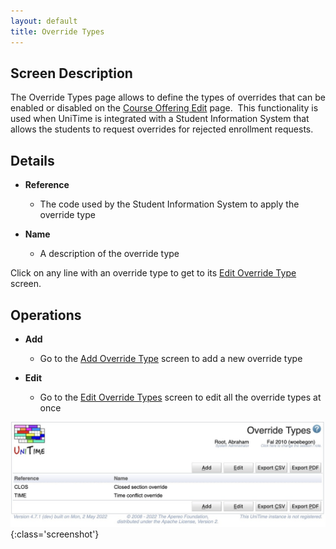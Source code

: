 ```yaml
---
layout: default
title: Override Types
---
```



## Screen Description

The Override Types page allows to define the types of overrides that can be enabled or disabled on the [Course Offering Edit](edit-course-offering) page.  This functionality is used when UniTime is integrated with a Student Information System that allows the students to request overrides for rejected enrollment requests.

## Details

* **Reference**
	* The code used by the Student Information System to apply the override type

* **Name**
	* A description of the override type

Click on any line with an override type to get to its [Edit Override Type](edit-override-type) screen.

## Operations

* **Add**
	* Go to the [Add Override Type](add-override-type) screen to add a new override type

* **Edit**
	* Go to the [Edit Override Types](edit-override-types) screen to edit all the override types at once


![Override Types](images/override-types-1.png){:class='screenshot'}
